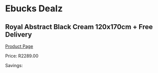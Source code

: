 
# Ebucks Dealz
## Royal Abstract Black Cream 120x170cm + Free Delivery
[Product Page](https://www.ebucks.com/web/shop/productSelected.do?prodId=1210578439&catId=1209942441)

Price: R2289.00

Savings: 


	